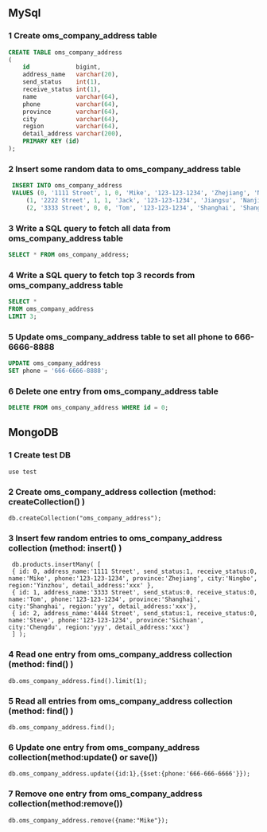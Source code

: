 ## MySql
### 1 Create oms_company_address table
```sql
CREATE TABLE oms_company_address
(
    id             bigint,
    address_name   varchar(20),
    send_status    int(1),
    receive_status int(1),
    name           varchar(64),
    phone          varchar(64),
    province       varchar(64),
    city           varchar(64),
    region         varchar(64),
    detail_address varchar(200),
    PRIMARY KEY (id)
);
```

### 2 Insert some random data to oms_company_address table
```sql
 INSERT INTO oms_company_address
 VALUES (0, '1111 Street', 1, 0, 'Mike', '123-123-1234', 'Zhejiang', 'Ningbo', 'Yinzhou', 'xxx'),
     (1, '2222 Street', 1, 1, 'Jack', '123-123-1234', 'Jiangsu', 'Nanjing', 'yyy', 'xxx'),
     (2, '3333 Street', 0, 0, 'Tom', '123-123-1234', 'Shanghai', 'Shanghai', 'yyy', 'xxx');
```

### 3 Write a SQL query to fetch all data from oms_company_address table
```sql
SELECT * FROM oms_company_address;
```

### 4 Write a SQL query to fetch top 3 records from oms_company_address table
```sql
SELECT *
FROM oms_company_address
LIMIT 3;
```

### 5 Update oms_company_address table to set all phone to 666-6666-8888
```sql
UPDATE oms_company_address
SET phone = '666-6666-8888';
```

### 6 Delete one entry from oms_company_address table
```sql
DELETE FROM oms_company_address WHERE id = 0;
```

## MongoDB
### 1 Create test DB
```
use test
```

### 2 Create oms_company_address collection (method: createCollection() )
```
db.createCollection("oms_company_address");
```

### 3 Insert few random entries to oms_company_address collection (method: insert() )
```
 db.products.insertMany( [
 { id: 0, address_name:'1111 Street', send_status:1, receive_status:0, name:'Mike', phone:'123-123-1234', province:'Zhejiang', city:'Ningbo', region:'Yinzhou', detail_address:'xxx' },
 { id: 1, address_name:'3333 Street', send_status:0, receive_status:0, name:'Tom', phone:'123-123-1234', province:'Shanghai', city:'Shanghai', region:'yyy', detail_address:'xxx'},
 { id: 2, address_name:'4444 Street', send_status:1, receive_status:0, name:'Steve', phone:'123-123-1234', province:'Sichuan', city:'Chengdu', region:'yyy', detail_address:'xxx'}
 ] );
```

### 4 Read one entry from oms_company_address collection (method: find() )
```
db.oms_company_address.find().limit(1);
```

### 5 Read all entries from oms_company_address collection (method: find() )
```
db.oms_company_address.find();
```

### 6 Update one entry from oms_company_address collection(method:update() or save())
```
db.oms_company_address.update({id:1},{$set:{phone:'666-666-6666'}});
```

### 7 Remove one entry from oms_company_address collection(method:remove())
```
db.oms_company_address.remove({name:"Mike"});
```

